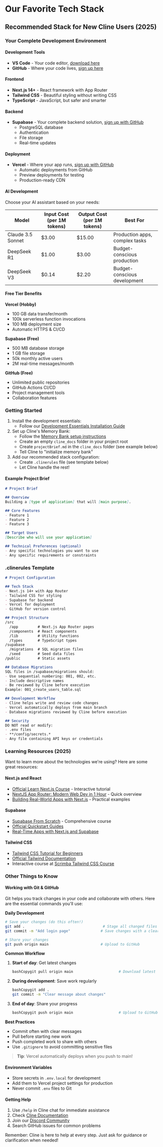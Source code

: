 # Our Favorite Tech Stack

## Recommended Stack for New Cline Users (2025)

### Your Complete Development Environment

#### Development Tools

* **VS Code** - Your code editor, [download here](https://code.visualstudio.com/)
* **GitHub** - Where your code lives, [sign up here](https://github.com)

#### Frontend

* **Next.js 14+** - React framework with App Router
* **Tailwind CSS** - Beautiful styling without writing CSS
* **TypeScript** - JavaScript, but safer and smarter

#### Backend

* **Supabase** - Your complete backend solution, [sign up with GitHub](https://supabase.com)
  * PostgreSQL database
  * Authentication
  * File storage
  * Real-time updates

#### Deployment

* **Vercel** - Where your app runs, [sign up with GitHub](https://vercel.com)
  * Automatic deployments from GitHub
  * Preview deployments for testing
  * Production-ready CDN

#### AI Development

Choose your AI assistant based on your needs:

| Model             | Input Cost (per 1M tokens) | Output Cost (per 1M tokens) | Best For                       |
| ----------------- | -------------------------- | --------------------------- | ------------------------------ |
| Claude 3.5 Sonnet | $3.00                      | $15.00                      | Production apps, complex tasks |
| DeepSeek R1       | $1.00                      | $3.00                       | Budget-conscious production    |
| DeepSeek V3       | $0.14                      | $2.20                       | Budget-conscious development   |

#### Free Tier Benefits

**Vercel (Hobby)**

* 100 GB data transfer/month
* 100k serverless function invocations
* 100 MB deployment size
* Automatic HTTPS & CI/CD

**Supabase (Free)**

* 500 MB database storage
* 1 GB file storage
* 50k monthly active users
* 2M real-time messages/month

**GitHub (Free)**

* Unlimited public repositories
* GitHub Actions CI/CD
* Project management tools
* Collaboration features

### Getting Started

1. Install the development essentials:
   * Follow our [Development Essentials Installation Guide](https://docs.cline.bot/getting-started/getting-started-new-coders/installing-dev-essentials)
2. Set up Cline's Memory Bank:
   * Follow the [Memory Bank setup instructions](https://docs.cline.bot/improving-your-prompting-skills/custom-instructions-library/cline-memory-bank)
   * Create an empty `cline_docs` folder in your project root
   * Create `projectBrief.md` in the `cline_docs` folder (see example below)
   * Tell Cline to "initialize memory bank"
3. Add our recommended stack configuration:
   * Create `.clinerules` file (see template below)
   * Let Cline handle the rest!

#### Example Project Brief

```markdown
# Project Brief

## Overview
Building a [type of application] that will [main purpose].

## Core Features
- Feature 1
- Feature 2
- Feature 3

## Target Users
[Describe who will use your application]

## Technical Preferences (optional)
- Any specific technologies you want to use
- Any specific requirements or constraints
```

### .clinerules Template

```markdown
# Project Configuration

## Tech Stack
- Next.js 14+ with App Router
- Tailwind CSS for styling
- Supabase for backend
- Vercel for deployment
- GitHub for version control

## Project Structure
/src
  /app         # Next.js App Router pages
  /components  # React components
  /lib         # Utility functions
  /types       # TypeScript types
/supabase
  /migrations  # SQL migration files
  /seed        # Seed data files
/public        # Static assets

## Database Migrations
SQL files in /supabase/migrations should:
- Use sequential numbering: 001, 002, etc.
- Include descriptive names
- Be reviewed by Cline before execution
Example: 001_create_users_table.sql

## Development Workflow
- Cline helps write and review code changes
- Vercel automatically deploys from main branch
- Database migrations reviewed by Cline before execution

## Security
DO NOT read or modify:
- .env files
- **/config/secrets.*
- Any file containing API keys or credentials
```

### Learning Resources (2025)

Want to learn more about the technologies we're using? Here are some great resources:

#### Next.js and React

* [Official Learn Next.js Course](https://nextjs.org/learn) - Interactive tutorial
* [NextJS App Router: Modern Web Dev in 1 Hour](https://www.youtube.com/nextjs-modern) - Quick overview
* [Building Real-World Apps with Next.js](https://www.youtube.com/nextjs-real-world) - Practical examples

#### Supabase

* [Supabase From Scratch](https://www.udemy.com/supabase-scratch) - Comprehensive course
* [Official Quickstart Guides](https://supabase.com/docs/guides/getting-started)
* [Real-Time Apps with Next.js and Supabase](https://www.newline.co/courses/supabase-nextjs)

#### Tailwind CSS

* [Tailwind CSS Tutorial for Beginners](https://www.youtube.com/tailwind-2025)
* [Official Tailwind Documentation](https://tailwindcss.com/docs)
* Interactive course at [Scrimba Tailwind CSS Course](https://scrimba.com/learn/tailwind)

### Other Things to Know

#### Working with Git & GitHub

Git helps you track changes in your code and collaborate with others. Here are the essential commands you'll use:

**Daily Development**

```bash
# Save your changes (do this often!)
git add .                                    # Stage all changed files
git commit -m "Add login page"              # Save changes with a clear message

# Share your changes
git push origin main                        # Upload to GitHub
```

**Common Workflow**

1.  **Start of day**: Get latest changes

    ```bash
    bashCopygit pull origin main                     # Download latest code
    ```
2.  **During development**: Save work regularly

    ```bash
    bashCopygit add .
    git commit -m "Clear message about changes"
    ```
3.  **End of day**: Share your progress

    ```bash
    bashCopygit push origin main                     # Upload to GitHub
    ```

**Best Practices**

* Commit often with clear messages
* Pull before starting new work
* Push completed work to share with others
* Use `.gitignore` to avoid committing sensitive files

> **Tip**: Vercel automatically deploys when you push to main!

#### Environment Variables

* Store secrets in `.env.local` for development
* Add them to Vercel project settings for production
* Never commit `.env` files to Git

#### Getting Help

1. Use `/help` in Cline chat for immediate assistance
2. Check [Cline Documentation](https://docs.cline.bot)
3. Join our [Discord Community](https://discord.gg/cline)
4. Search GitHub issues for common problems

Remember: Cline is here to help at every step. Just ask for guidance or clarification when needed!
